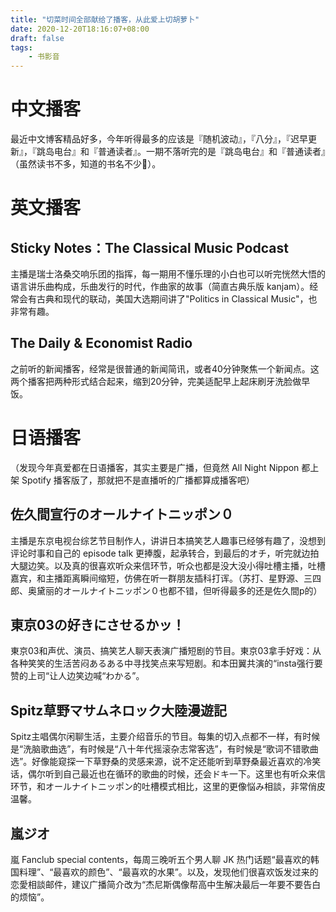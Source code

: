 ```yaml
---
title: "切菜时间全部献给了播客，从此爱上切胡萝卜"
date: 2020-12-20T18:16:07+08:00
draft: false
tags: 
    - 书影音
---
```


# 中文播客

最近中文博客精品好多，今年听得最多的应该是『随机波动』，『八分』，『迟早更新』，『跳岛电台』和『普通读者』。一期不落听完的是『跳岛电台』和『普通读者』（虽然读书不多，知道的书名不少🤪）。

# 英文播客

## Sticky Notes：The Classical Music Podcast

主播是瑞士洛桑交响乐团的指挥，每一期用不懂乐理的小白也可以听完恍然大悟的语言讲乐曲构成，乐曲发行的时代，作曲家的故事（简直古典乐版 kanjam）。经常会有古典和现代的联动，美国大选期间讲了"Politics in Classical Music"，也非常有趣。

## The Daily & Economist Radio

之前听的新闻播客，经常是很普通的新闻简讯，或者40分钟聚焦一个新闻点。这两个播客把两种形式结合起来，缩到20分钟，完美适配早上起床刷牙洗脸做早饭。


# 日语播客

（发现今年真爱都在日语播客，其实主要是广播，但竟然 All Night Nippon 都上架 Spotify 播客版了，那就把不是直播听的广播都算成播客吧）

## 佐久間宣行のオールナイトニッポン０

主播是东京电视台综艺节目制作人，讲讲日本搞笑艺人趣事已经够有趣了，没想到评论时事和自己的 episode talk 更捧腹，起承转合，到最后的オチ，听完就边拍大腿边笑。以及真的很喜欢听众来信环节，听众也都是没大没小得吐槽主播，吐槽嘉宾，和主播距离瞬间缩短，仿佛在听一群朋友插科打诨。（苏打、星野源、三四郎、奥黛丽的オールナイトニッポン０也都不错，但听得最多的还是佐久間p的）

## 東京03の好きにさせるかッ！

東京03和声优、演员、搞笑艺人聊天表演广播短剧的节目。東京03拿手好戏：从各种笑笑的生活苦闷あるある中寻找笑点来写短剧。和本田翼共演的“insta强行要赞的上司“让人边笑边喊“わかる”。

## Spitz草野マサムネロック大陸漫遊記

Spitz主唱偶尔闲聊生活，主要介绍音乐的节目。每集的切入点都不一样，有时候是“洗脑歌曲选”，有时候是“八十年代摇滚杂志常客选”，有时候是“歌词不错歌曲选”。好像能窥探一下草野桑的灵感来源，说不定还能听到草野桑最近喜欢的冷笑话，偶尔听到自己最近也在循环的歌曲的时候，还会ドキ一下。这里也有听众来信环节，和オールナイトニッポン的吐槽模式相比，这里的更像悩み相談，非常俏皮温馨。

## 嵐ジオ

嵐 Fanclub special contents，每周三晚听五个男人聊 JK 热门话题“最喜欢的韩国料理”、“最喜欢的颜色”、“最喜欢的水果”。以及，发现他们很喜欢饭发过来的恋愛相談邮件，建议广播简介改为“杰尼斯偶像帮高中生解决最后一年要不要告白的烦恼”。